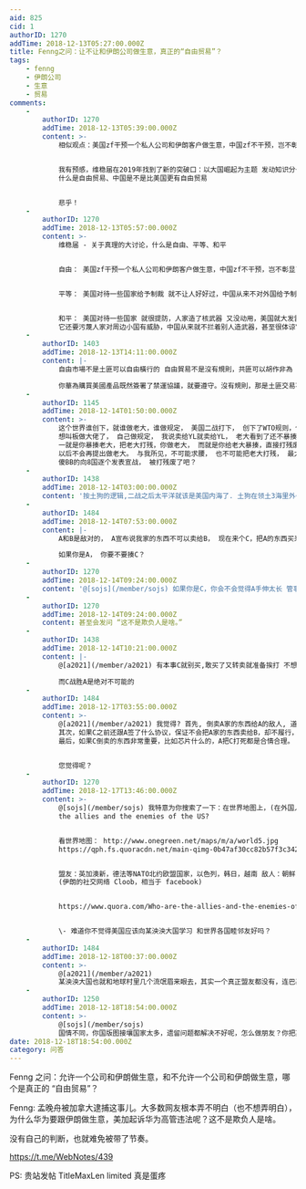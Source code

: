 ```yaml
---
aid: 825
cid: 1
authorID: 1270
addTime: 2018-12-13T05:27:00.000Z
title: Fenng之问：让不让和伊朗公司做生意，真正的“自由贸易”？
tags:
    - fenng
    - 伊朗公司
    - 生意
    - 贸易
comments:
    -
        authorID: 1270
        addTime: 2018-12-13T05:39:00.000Z
        content: >-
            相似观点：美国zf干预一个私人公司和伊朗客户做生意，中国zf不干预，岂不彰显了中国贸易更自由？


            我有预感，维稳届在2019年找到了新的突破口：以大国崛起为主题 发动知识分子，掀起一场广泛的关于真理的大讨论：比如
            什么是自由贸易、中国是不是比美国更有自由贸易


            悲乎！
    -
        authorID: 1270
        addTime: 2018-12-13T05:57:00.000Z
        content: >-
            维稳届 - 关于真理的大讨论，什么是自由、平等、和平


            自由： 美国zf干预一个私人公司和伊朗客户做生意，中国zf不干预，岂不彰显了中国贸易更自由？


            平等： 美国对待一些国家给予制裁 就不让人好好过，中国从来不对外国给予制裁，岂不彰显了中国面对万邦更平等？


            和平： 美国对待一些国家 就很提防，人家造了核武器 又没动用，美国就大发雷霆
            它还要污蔑人家对周边小国有威胁，中国从来就不拦着别人造武器，甚至很体谅它拿一个核武器可以更好地自保、不受美国的威胁，岂不彰显了中国更爱好和平？
    -
        authorID: 1403
        addTime: 2018-12-13T14:11:00.000Z
        content: |-
            自由市場不是土匪可以自由橫行的 自由貿易不是沒有規則，共匪可以胡作非為

            你華為購買美國產品既然簽署了禁運協議，就要遵守。沒有規則，那是土匪交易不是自由貿易。
    -
        authorID: 1145
        addTime: 2018-12-14T01:50:00.000Z
        content: >-
            这个世界谁创下，就谁做老大，谁做规定， 美国二战打下， 创下了WTO规则，你就要遵守， 你就要认老大， 好了， 现在以为自己羽翼已丰，
            想叫板做大佬了， 自己做规定， 我说卖给YL就卖给YL， 老大看到了还不暴揍你？ 现在只有3条路的可能，
            一就是你暴揍老大，把老大打残，你做老大， 而就是你给老大暴揍，直接打残废。 3就是马上跪下求腰， 全部答应老大要求，
            以后不会再提出做老大。 与我所见，不可能求腰， 也不可能把老大打残， 最大可能是给老大打残废了。 大清慈禧，也是最后面子下不来，
            傻BB的向8国逐个发表宣战， 被打残废了吧？
    -
        authorID: 1438
        addTime: 2018-12-14T03:00:00.000Z
        content: '按土狗的逻辑,二战之后太平洋就该是美国内海了. 土狗在领土3海里外一切活动都是赤裸裸侵犯美国主权.'
    -
        authorID: 1484
        addTime: 2018-12-14T07:53:00.000Z
        content: |-
            A和B是敌对的， A宣布说我家的东西不可以卖给B， 现在来个C，把A的东西买来，再偷偷卖给B，

            如果你是A， 你要不要揍C？
    -
        authorID: 1270
        addTime: 2018-12-14T09:24:00.000Z
        content: '@[sojs](/member/sojs) 如果你是C，你会不会觉得A手伸太长 管事太多 不自由？'
    -
        authorID: 1270
        addTime: 2018-12-14T09:24:00.000Z
        content: 甚至会发问 “这不是欺负人是啥。”
    -
        authorID: 1438
        addTime: 2018-12-14T10:21:00.000Z
        content: |-
            @[a2021](/member/a2021) 有本事C就别买,敢买了又转卖就准备挨打 不想挨打就准备打趴下A

            而C战胜A是绝对不可能的
    -
        authorID: 1484
        addTime: 2018-12-17T03:55:00.000Z
        content: >-
            @[a2021](/member/a2021) 我觉得? 首先, 倒卖A家的东西给A的敌人, 道义上就说不过去。
            其次，如果C之前还跟A签了什么协议，保证不会把A家的东西卖给B，却不履行，法律上理亏。
            最后，如果C倒卖的东西非常重要，比如芯片什么的，A把C打死都是合情合理。


            您觉得呢？
    -
        authorID: 1270
        addTime: 2018-12-17T13:46:00.000Z
        content: >-
            @[sojs](/member/sojs) 我特意为你搜索了一下：在世界地图上，(在外国人眼中)哪些人是美国的敌人？ Who are
            the allies and the enemies of the US?


            看世界地图： http://www.onegreen.net/maps/m/a/world5.jpg
            https://qph.fs.quoracdn.net/main-qimg-0b47af30cc82b57f3c342c41b50669c2


            盟友：英加澳新，德法等NATO北约欧盟国家，以色列，韩日，越南 敌人：朝鲜，伊朗，俄罗斯 叙利亚，其他阿拉伯和伊斯兰国家
            (伊朗的社交网络 Cloob，相当于 facebook)


            https://www.quora.com/Who-are-the-allies-and-the-enemies-of-the-US


            \- 难道你不觉得美国应该向某泱泱大国学习 和世界各国睦邻友好吗？
    -
        authorID: 1484
        addTime: 2018-12-18T00:37:00.000Z
        content: >-
            @[a2021](/member/a2021)
            某泱泱大国也就和地球村里几个流氓眉来眼去，其实一个真正盟友都没有，连巴基斯坦都不铁了。向某泱泱大国学习? 你是来搞笑的吗？
    -
        authorID: 1250
        addTime: 2018-12-18T18:54:00.000Z
        content: >-
            @[sojs](/member/sojs)
            国情不同，你国版图接壤国家太多，遗留问题都解决不好呢，怎么做朋友？你把某国放亚洲试试，不集权啥都办不好
date: 2018-12-18T18:54:00.000Z
category: 问答
---
```


Fenng 之问：允许一个公司和伊朗做生意，和不允许一个公司和伊朗做生意，哪个是真正的 “自由贸易”？

Fenng: 孟晚舟被加拿大逮捕这事儿。大多数网友根本弄不明白（也不想弄明白），为什么华为要跟伊朗做生意，美加起诉华为高管违法呢？这不是欺负人是啥。

没有自己的判断，也就难免被带了节奏。

https://t.me/WebNotes/439

PS: 贵站发帖 TitleMaxLen limited 真是蛋疼
